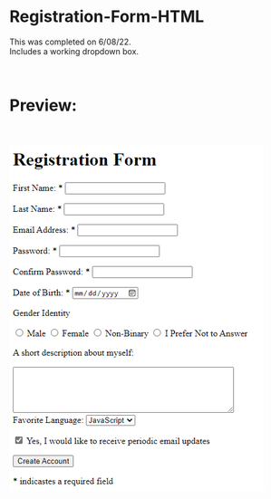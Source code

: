 # Registration-Form-HTML
This was completed on 6/08/22.
<br>Includes a working dropdown box.

<br><h1>Preview:</h1>
<br><br>
<img src="https://github.com/Taylor-Klar/Registration-Form-HTML/blob/main/Registration%20Form/Registration%20Form%20Preview.png">
